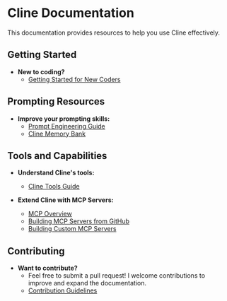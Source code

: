 # Cline Documentation

This documentation provides resources to help you use Cline effectively.

## Getting Started

- **New to coding?**
  - [Getting Started for New Coders](getting-started-new-coders/README.md)

## Prompting Resources

- **Improve your prompting skills:**
  - [Prompt Engineering Guide](prompting/README.md)
  - [Cline Memory Bank](prompting/custom%20instructions%20library/cline-memory-bank.md)

## Tools and Capabilities

- **Understand Cline's tools:**
  - [Cline Tools Guide](tools/cline-tools-guide.md)

- **Extend Cline with MCP Servers:**
  - [MCP Overview](mcp/README.md)
  - [Building MCP Servers from GitHub](mcp/mcp-server-from-github.md)
  - [Building Custom MCP Servers](mcp/mcp-server-from-scratch.md)

## Contributing

- **Want to contribute?**
  - Feel free to submit a pull request! I welcome contributions to improve and expand the documentation.
  - [Contribution Guidelines](CONTRIBUTING.md)